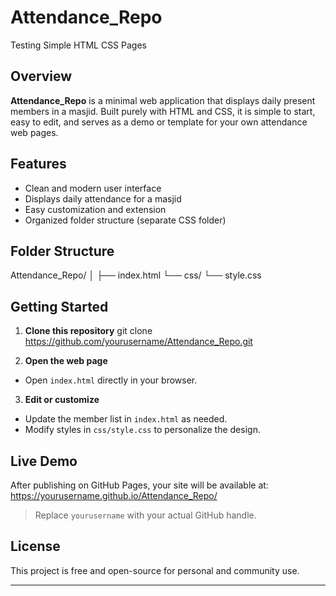 # Attendance_Repo

Testing Simple HTML CSS Pages

## Overview

**Attendance_Repo** is a minimal web application that displays daily present members in a masjid. Built purely with HTML and CSS, it is simple to start, easy to edit, and serves as a demo or template for your own attendance web pages.

## Features

- Clean and modern user interface
- Displays daily attendance for a masjid
- Easy customization and extension
- Organized folder structure (separate CSS folder)

## Folder Structure

Attendance_Repo/
│
├── index.html
└── css/
└── style.css


## Getting Started

1. **Clone this repository**
git clone https://github.com/yourusername/Attendance_Repo.git


2. **Open the web page**
- Open `index.html` directly in your browser.

3. **Edit or customize**
- Update the member list in `index.html` as needed.
- Modify styles in `css/style.css` to personalize the design.

## Live Demo

After publishing on GitHub Pages, your site will be available at:
https://yourusername.github.io/Attendance_Repo/

> Replace `yourusername` with your actual GitHub handle.

## License

This project is free and open-source for personal and community use.

---

